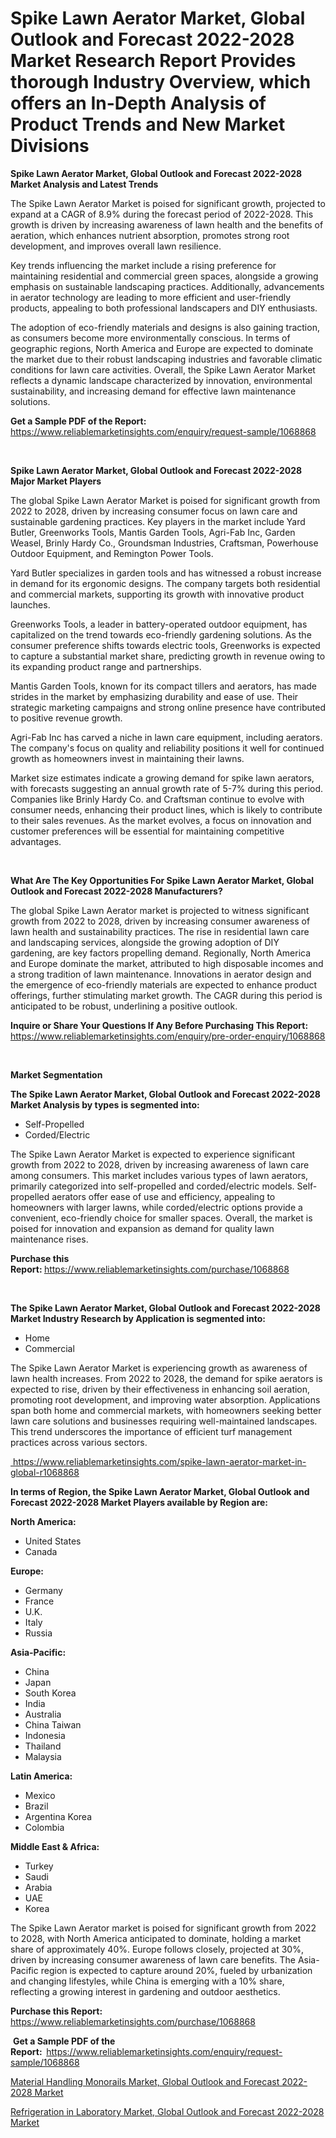 <p><h1>Spike Lawn Aerator Market, Global Outlook and Forecast 2022-2028 Market Research Report Provides thorough Industry Overview, which offers an In-Depth Analysis of Product Trends and New Market Divisions</h1></p><p><strong>Spike Lawn Aerator Market, Global Outlook and Forecast 2022-2028 Market Analysis and Latest Trends</strong></p>
<p><p>The Spike Lawn Aerator Market is poised for significant growth, projected to expand at a CAGR of 8.9% during the forecast period of 2022-2028. This growth is driven by increasing awareness of lawn health and the benefits of aeration, which enhances nutrient absorption, promotes strong root development, and improves overall lawn resilience. </p><p>Key trends influencing the market include a rising preference for maintaining residential and commercial green spaces, alongside a growing emphasis on sustainable landscaping practices. Additionally, advancements in aerator technology are leading to more efficient and user-friendly products, appealing to both professional landscapers and DIY enthusiasts. </p><p>The adoption of eco-friendly materials and designs is also gaining traction, as consumers become more environmentally conscious. In terms of geographic regions, North America and Europe are expected to dominate the market due to their robust landscaping industries and favorable climatic conditions for lawn care activities. Overall, the Spike Lawn Aerator Market reflects a dynamic landscape characterized by innovation, environmental sustainability, and increasing demand for effective lawn maintenance solutions.</p></p>
<p><strong>Get a Sample PDF of the Report:&nbsp;</strong> <a href="https://www.reliablemarketinsights.com/enquiry/request-sample/1068868?utm_campaign=2218&utm_medium=2&utm_source=Github&utm_content=ia&utm_term=21032025&utm_id=spike-lawn-aerator-market-global-outlook-and-forecast-2022-2028">https://www.reliablemarketinsights.com/enquiry/request-sample/1068868</a></p>
<p>&nbsp;</p>
<p><strong>Spike Lawn Aerator Market, Global Outlook and Forecast 2022-2028 Major Market Players</strong></p>
<p><p>The global Spike Lawn Aerator Market is poised for significant growth from 2022 to 2028, driven by increasing consumer focus on lawn care and sustainable gardening practices. Key players in the market include Yard Butler, Greenworks Tools, Mantis Garden Tools, Agri-Fab Inc, Garden Weasel, Brinly Hardy Co., Groundsman Industries, Craftsman, Powerhouse Outdoor Equipment, and Remington Power Tools.</p><p>Yard Butler specializes in garden tools and has witnessed a robust increase in demand for its ergonomic designs. The company targets both residential and commercial markets, supporting its growth with innovative product launches.</p><p>Greenworks Tools, a leader in battery-operated outdoor equipment, has capitalized on the trend towards eco-friendly gardening solutions. As the consumer preference shifts towards electric tools, Greenworks is expected to capture a substantial market share, predicting growth in revenue owing to its expanding product range and partnerships.</p><p>Mantis Garden Tools, known for its compact tillers and aerators, has made strides in the market by emphasizing durability and ease of use. Their strategic marketing campaigns and strong online presence have contributed to positive revenue growth.</p><p>Agri-Fab Inc has carved a niche in lawn care equipment, including aerators. The company's focus on quality and reliability positions it well for continued growth as homeowners invest in maintaining their lawns.</p><p>Market size estimates indicate a growing demand for spike lawn aerators, with forecasts suggesting an annual growth rate of 5-7% during this period. Companies like Brinly Hardy Co. and Craftsman continue to evolve with consumer needs, enhancing their product lines, which is likely to contribute to their sales revenues. As the market evolves, a focus on innovation and customer preferences will be essential for maintaining competitive advantages.</p></p>
<p>&nbsp;</p>
<p><strong>What Are The Key Opportunities For Spike Lawn Aerator Market, Global Outlook and Forecast 2022-2028 Manufacturers?</strong></p>
<p><p>The global Spike Lawn Aerator market is projected to witness significant growth from 2022 to 2028, driven by increasing consumer awareness of lawn health and sustainability practices. The rise in residential lawn care and landscaping services, alongside the growing adoption of DIY gardening, are key factors propelling demand. Regionally, North America and Europe dominate the market, attributed to high disposable incomes and a strong tradition of lawn maintenance. Innovations in aerator design and the emergence of eco-friendly materials are expected to enhance product offerings, further stimulating market growth. The CAGR during this period is anticipated to be robust, underlining a positive outlook.</p></p>
<p><strong>Inquire or Share Your Questions If Any Before Purchasing This Report:</strong> <a href="https://www.reliablemarketinsights.com/enquiry/pre-order-enquiry/1068868?utm_campaign=2218&utm_medium=2&utm_source=Github&utm_content=ia&utm_term=21032025&utm_id=spike-lawn-aerator-market-global-outlook-and-forecast-2022-2028">https://www.reliablemarketinsights.com/enquiry/pre-order-enquiry/1068868</a></p>
<p>&nbsp;</p>
<p><strong>Market Segmentation</strong></p>
<p><strong>The Spike Lawn Aerator Market, Global Outlook and Forecast 2022-2028 Market Analysis by types is segmented into:</strong></p>
<p><ul><li>Self-Propelled</li><li>Corded/Electric</li></ul></p>
<p><p>The Spike Lawn Aerator Market is expected to experience significant growth from 2022 to 2028, driven by increasing awareness of lawn care among consumers. This market includes various types of lawn aerators, primarily categorized into self-propelled and corded/electric models. Self-propelled aerators offer ease of use and efficiency, appealing to homeowners with larger lawns, while corded/electric options provide a convenient, eco-friendly choice for smaller spaces. Overall, the market is poised for innovation and expansion as demand for quality lawn maintenance rises.</p></p>
<p><strong>Purchase this Report:&nbsp;</strong><a href="https://www.reliablemarketinsights.com/purchase/1068868?utm_campaign=2218&utm_medium=2&utm_source=Github&utm_content=ia&utm_term=21032025&utm_id=spike-lawn-aerator-market-global-outlook-and-forecast-2022-2028">https://www.reliablemarketinsights.com/purchase/1068868</a></p>
<p>&nbsp;</p>
<p><strong>The Spike Lawn Aerator Market, Global Outlook and Forecast 2022-2028 Market Industry Research by Application is segmented into:</strong></p>
<p><ul><li>Home</li><li>Commercial</li></ul></p>
<p><p>The Spike Lawn Aerator Market is experiencing growth as awareness of lawn health increases. From 2022 to 2028, the demand for spike aerators is expected to rise, driven by their effectiveness in enhancing soil aeration, promoting root development, and improving water absorption. Applications span both home and commercial markets, with homeowners seeking better lawn care solutions and businesses requiring well-maintained landscapes. This trend underscores the importance of efficient turf management practices across various sectors.</p></p>
<p><a href="https://www.reliablemarketinsights.com/spike-lawn-aerator-market-in-global-r1068868?utm_campaign=2218&utm_medium=2&utm_source=Github&utm_content=ia&utm_term=21032025&utm_id=spike-lawn-aerator-market-global-outlook-and-forecast-2022-2028">&nbsp;https://www.reliablemarketinsights.com/spike-lawn-aerator-market-in-global-r1068868</a></p>
<p><strong>In terms of Region, the Spike Lawn Aerator Market, Global Outlook and Forecast 2022-2028 Market Players available by Region are:</strong></p>
<p>
    <p> <strong> North America: </strong>
        <ul>
            <li>United States</li>
            <li>Canada</li>
        </ul>
        </p> 
    <p> <strong> Europe: </strong>
        <ul>
            <li>Germany</li>
            <li>France</li>
            <li>U.K.</li>
            <li>Italy</li>
            <li>Russia</li>
        </ul>
        </p> 
    <p> <strong> Asia-Pacific: </strong>
        <ul>
            <li>China</li>
            <li>Japan</li>
            <li>South Korea</li>
            <li>India</li>
            <li>Australia</li>
            <li>China Taiwan</li>
            <li>Indonesia</li>
            <li>Thailand</li>
            <li>Malaysia</li>
        </ul>
        </p> 
    <p> <strong> Latin America: </strong>
        <ul>
            <li>Mexico</li>
            <li>Brazil</li>
            <li>Argentina Korea</li>
            <li>Colombia</li>
        </ul>
        </p> 
    <p> <strong> Middle East & Africa: </strong>
        <ul>
            <li>Turkey</li>
            <li>Saudi</li>
            <li>Arabia</li>
            <li>UAE</li>
            <li>Korea</li>
        </ul>
    </p>
    </p>
<p><p>The Spike Lawn Aerator market is poised for significant growth from 2022 to 2028, with North America anticipated to dominate, holding a market share of approximately 40%. Europe follows closely, projected at 30%, driven by increasing consumer awareness of lawn care benefits. The Asia-Pacific region is expected to capture around 20%, fueled by urbanization and changing lifestyles, while China is emerging with a 10% share, reflecting a growing interest in gardening and outdoor aesthetics.</p></p>
<p><strong>Purchase this Report: </strong><a href="https://www.reliablemarketinsights.com/purchase/1068868?utm_campaign=2218&utm_medium=2&utm_source=Github&utm_content=ia&utm_term=21032025&utm_id=spike-lawn-aerator-market-global-outlook-and-forecast-2022-2028">https://www.reliablemarketinsights.com/purchase/1068868</a></p>
<p>&nbsp;<strong>Get a Sample PDF of the Report:&nbsp;&nbsp;</strong><a href="https://www.reliablemarketinsights.com/enquiry/request-sample/1068868?utm_campaign=2218&utm_medium=2&utm_source=Github&utm_content=ia&utm_term=21032025&utm_id=spike-lawn-aerator-market-global-outlook-and-forecast-2022-2028">https://www.reliablemarketinsights.com/enquiry/request-sample/1068868</a></p>
<p><strong></strong></p>
<p><p><a href="https://github.com/zahrigayda1h/Market-Research-Report-List-1/blob/main/material-handling-monorails-market-global-outlook-and-forecast-2022-2028-market.md?utm_campaign=2218&utm_medium=2&utm_source=Github&utm_content=ia&utm_term=21032025&utm_id=spike-lawn-aerator-market-global-outlook-and-forecast-2022-2028">Material Handling Monorails Market, Global Outlook and Forecast 2022-2028 Market</a></p><p><a href="https://github.com/fettycahow90/Market-Research-Report-List-1/blob/main/refrigeration-in-laboratory-market-global-outlook-and-forecast-2022-2028-market.md?utm_campaign=2218&utm_medium=2&utm_source=Github&utm_content=ia&utm_term=21032025&utm_id=spike-lawn-aerator-market-global-outlook-and-forecast-2022-2028">Refrigeration in Laboratory Market, Global Outlook and Forecast 2022-2028 Market</a></p></p>